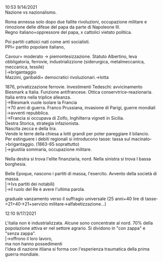 10:53 9/14/2021  
Nazione vs nazionalismo.  
  
  
  
  
Roma annessa solo dopo due fallite rivoluzioni, occupazione militare e rimozione delle difese del papa da parte di Napoleone III.  
Regno italiano=oppressore del papa, x cattolici vietato politica.   
  
Poi partiti cattoici nati come anti socialisti.  
PPI= partito popolare italiano,   
  
Cavour= moderato -> piemontesizzazione. Statuto Albertino, leva obbligatoria, ferrovie, industrializzione (siderurgica, metalmeccanica, meccanica, tessile)  
									|->brigantaggio  
Mazzini, garibaldi= democratici rivoluzionari.->lotta   
  
1876, privatizzazione ferrovie. Investimenti Tedeschi: avvicinamento Biesmark a Italia. Funzione antifrancese. Ottica conservtrice-reazionaria. Italia entra nella triplice alleanza.  
											|->Biesmark vuole isolare la Francia  
											|->70 anni di guerra. Franco Prussiana, invasione di Parigi, guerre mondiali  
											|->avventi repubblica.  
											|->Francia si occupava di Zolfo, Inghilterra vigneti in Sicilia.   
Destra Storica, strategia infazionista.  
Nascita zecca e della lira.  
Vende le terre della chiesa a lotti grandi per poter pareggiare il bilancio.  
Per estinguere i debiti regionali si introducono tasse: tassa sul macinato->brigantaggio. (1863-65 soprattutto)  
										|->giustiia sommaria, occupazione militare.  
  
Nella destra si trova l'elite finanziaria, nord. Nella sinistra si trova l bassa borghesia.  
  
  
Belle Epoque, nascono i partiti di massa, l'esercito. Avvento della società di massa.  
                |->(vs partiti dei notabili)  
		|->il ruolo del Re è avere l'ultima parola.  
  
graduale vanzamento verso il suffragio universale (25 anni+40 lire di tasse->21+40->21+servizio militare->alfabetizzazione...)  
  
12:10 9/17/2021  
  
L'italia non è industrializzata. Alcune sono concentrate al nord. 70% della popolazione attiva er nel settore agrario. Si dividono in "con zappa" e "senza zappa".  
																			|->offrono il loro lavoro,  
																			   ma non hanno possedimenti  
l'idea di nazione itliana si forma con l'esperienza traumatica della prima guerra mondiale. 	  
